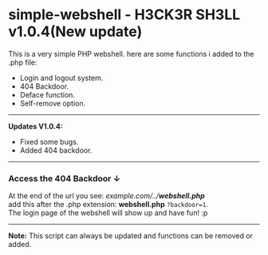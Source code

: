 # simple-webshell - H3CK3R SH3LL v1.0.4(New update)
This is a very simple PHP webshell. here are some
functions i added to the .php file:

* Login and logout system.
* 404 Backdoor.
* Deface function.
* Self-remove option.

<hr />

**Updates V1.0.4:**

* Fixed some bugs.
* Added 404 backdoor.

<hr />

### Access the 404 Backdoor ↓
At the end of the url you see: _example.com/../__webshell.php___ <br />
add this after the .php extension: __webshell.php__ `?backdoor=1`.<br />
The login page of the webshell will show up and have fun! :p
<hr />

**Note:** This script can always be updated and functions can be removed or added.
